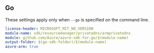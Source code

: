## Go

These settings apply only when `--go` is specified on the command line.

``` yaml $(go) && $(track2)
license-header: MICROSOFT_MIT_NO_VERSION
module-name: sdk/resourcemanager/privatedns/armprivatedns
module: github.com/Azure/azure-sdk-for-go/$(module-name)
output-folder: $(go-sdk-folder)/$(module-name)
azure-arm: true
```
